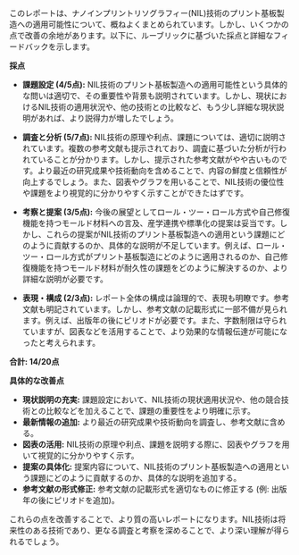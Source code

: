 このレポートは、ナノインプリントリソグラフィー(NIL)技術のプリント基板製造への適用可能性について、概ねよくまとめられています。しかし、いくつかの点で改善の余地があります。以下に、ルーブリックに基づいた採点と詳細なフィードバックを示します。

**採点**

* **課題設定 (4/5点):** NIL技術のプリント基板製造への適用可能性という具体的な問いは適切で、その重要性や背景も説明されています。しかし、現状におけるNIL技術の適用状況や、他の技術との比較など、もう少し詳細な現状説明があれば、より説得力が増したでしょう。

* **調査と分析 (5/7点):** NIL技術の原理や利点、課題については、適切に説明されています。複数の参考文献も提示されており、調査に基づいた分析が行われていることが分かります。しかし、提示された参考文献がやや古いものです。より最近の研究成果や技術動向を含めることで、内容の鮮度と信頼性が向上するでしょう。また、図表やグラフを用いることで、NIL技術の優位性や課題をより視覚的に分かりやすく示すことができたはずです。

* **考察と提案 (3/5点):**  今後の展望としてロール・ツー・ロール方式や自己修復機能を持つモールド材料への言及、産学連携や標準化の提案は妥当です。しかし、これらの提案がNIL技術のプリント基板製造への適用という課題にどのように貢献するのか、具体的な説明が不足しています。例えば、ロール・ツー・ロール方式がプリント基板製造にどのように適用されるのか、自己修復機能を持つモールド材料が耐久性の課題をどのように解決するのか、より詳細な説明が必要です。

* **表現・構成 (2/3点):** レポート全体の構成は論理的で、表現も明瞭です。参考文献も明記されています。しかし、参考文献の記載形式に一部不備が見られます。例えば、出版年の後にピリオドが必要です。また、字数制限は守られていますが、図表などを活用することで、より効果的な情報伝達が可能になったと考えられます。

**合計: 14/20点**

**具体的な改善点**

* **現状説明の充実:** 課題設定において、NIL技術の現状適用状況や、他の競合技術との比較などを加えることで、課題の重要性をより明確に示す。
* **最新情報の追加:** より最近の研究成果や技術動向を調査し、参考文献に含める。
* **図表の活用:** NIL技術の原理や利点、課題を説明する際に、図表やグラフを用いて視覚的に分かりやすく示す。
* **提案の具体化:** 提案内容について、NIL技術のプリント基板製造への適用という課題にどのように貢献するのか、具体的な説明を追加する。
* **参考文献の形式修正:** 参考文献の記載形式を適切なものに修正する (例: 出版年の後にピリオドを追加)。


これらの点を改善することで、より質の高いレポートになります。NIL技術は将来性のある技術であり、更なる調査と考察を深めることで、より深い理解が得られるでしょう。
